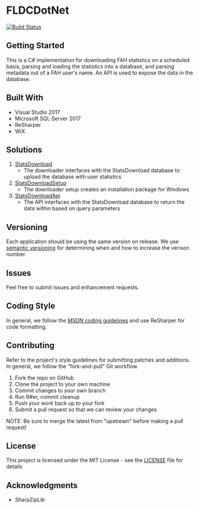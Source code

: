# FLDCDotNet

[![Build Status](https://foldingcoin.visualstudio.com/StatsDownloadDotNet/_apis/build/status/TestStatsDownloadApi%20-%20CI?branchName=develop)](https://foldingcoin.visualstudio.com/StatsDownloadDotNet/_build/latest?definitionId=1&branchName=develop)

## Getting Started

This is a C# implementation for downloading FAH statistics on a scheduled basis, parsing and loading the statistics into a database, and parsing metadata out of a FAH user's name. An API is used to expose the data in the database.

## Built With

* Visual Studio 2017
* Microsoft SQL Server 2017
* ReSharper
* WiX

## Solutions

1. [StatsDownload](StatsDownload.ReadMe.md)
	* The downloader interfaces with the StatsDownload database to upload the database with user statistics
2. [StatsDownloadSetup](StatsDownloadSetup.ReadMe.md)
	* The downloader setup creates an installation package for Windows
3. [StatsDownloadApi](StatsDownloadApi.ReadMe.md)
	* The API interfaces with the StatsDownload database to return the data within based on query parameters

## Versioning

Each application should be using the same version on release. We use [semantic versioning](https://semver.org/) for determining when and how to increase the verison number.

## Issues

Feel free to submit issues and enhancement requests.

## Coding Style

In general, we follow the [MSDN coding guidelines](https://docs.microsoft.com/en-us/dotnet/csharp/programming-guide/inside-a-program/coding-conventions) and use ReSharper for code formatting.

## Contributing

Refer to the project's style guidelines for submitting patches and additions. In general, we follow the "fork-and-pull" Git workflow.

1. Fork the repo on GitHub
2. Clone the project to your own machine
3. Commit changes to your own branch
4. Run R#er, commit cleanup
5. Push your work back up to your fork
6. Submit a pull request so that we can review your changes

NOTE: Be sure to merge the latest from "upstream" before making a pull request!

## License

This project is licensed under the MIT License - see the [LICENSE](../LICENSE) file for details

## Acknowledgments

* SharpZipLib
